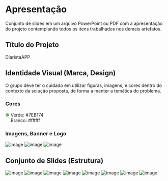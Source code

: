 # Apresentação

Conjunto de slides em um arquivo PowerPoint ou PDF com a apresentação do projeto contemplando todos os itens trabalhados nos demais artefatos.

## Título do Projeto

DiaristaAPP

## Identidade Visual (Marca, Design)

O grupo deve ter o cuidado em utilizar figuras, imagens, e cores dentro do contexto da solução proposta, de forma a manter a temática do problema.

### Cores

<span style="color: #7EB174;">&#9679;</span> Verde: #7EB174  
<span style="color: #ffffff;">&#9679;</span> Branco: #ffffff


### Imagens, Banner e Logo
![image](https://github.com/ICEI-PUC-Minas-PMV-ADS/pmv-ads-2024-1-e4-proj-dad-t3-diarista/assets/97962041/61df4ffa-c0d3-420a-a3bb-462209e6c061)
![image](https://github.com/ICEI-PUC-Minas-PMV-ADS/pmv-ads-2024-1-e4-proj-dad-t3-diarista/assets/97962041/2fbe44b0-f4db-4478-a3e7-0ff592419c81)
![image](https://github.com/ICEI-PUC-Minas-PMV-ADS/pmv-ads-2024-1-e4-proj-dad-t3-diarista/assets/97962041/30312d74-5de3-4838-92b5-f4eda799b9e3)

## Conjunto de Slides (Estrutura)

![image](https://github.com/ICEI-PUC-Minas-PMV-ADS/pmv-ads-2024-1-e4-proj-dad-t3-diarista/assets/97962041/9cf988af-12e0-4880-98ec-f49ab8f3c644)
![image](https://github.com/ICEI-PUC-Minas-PMV-ADS/pmv-ads-2024-1-e4-proj-dad-t3-diarista/assets/97962041/b304f354-48d3-4eaa-815c-07aa104ee694)
![image](https://github.com/ICEI-PUC-Minas-PMV-ADS/pmv-ads-2024-1-e4-proj-dad-t3-diarista/assets/97962041/01970268-4017-4a39-b2ae-0e2451aa8a56)
![image](https://github.com/ICEI-PUC-Minas-PMV-ADS/pmv-ads-2024-1-e4-proj-dad-t3-diarista/assets/97962041/95f5d37f-c40e-43a6-a2b7-180a285051fd)
![image](https://github.com/ICEI-PUC-Minas-PMV-ADS/pmv-ads-2024-1-e4-proj-dad-t3-diarista/assets/97962041/34c47c5e-847b-483f-8b82-425b0e4561c5)
![image](https://github.com/ICEI-PUC-Minas-PMV-ADS/pmv-ads-2024-1-e4-proj-dad-t3-diarista/assets/97962041/be133c74-7144-4740-9835-ca130011fbe8)
![image](https://github.com/ICEI-PUC-Minas-PMV-ADS/pmv-ads-2024-1-e4-proj-dad-t3-diarista/assets/97962041/3cfc1f45-ac14-49d3-a4be-897f08e71540)
![image](https://github.com/ICEI-PUC-Minas-PMV-ADS/pmv-ads-2024-1-e4-proj-dad-t3-diarista/assets/97962041/c017a1ac-377a-45c9-8cfb-8257743c41b8)
